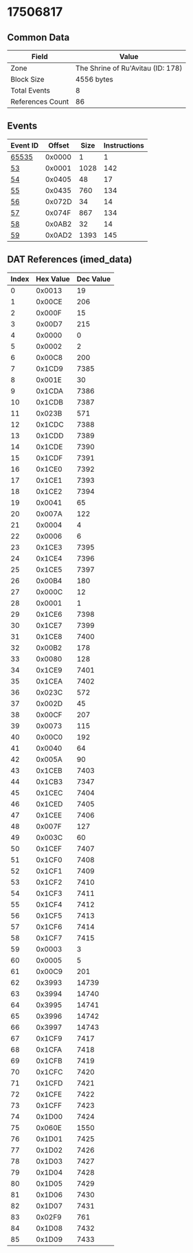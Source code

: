 # 17506817

## Common Data

| Field            | Value                             |
|------------------|-----------------------------------|
| Zone             | The Shrine of Ru'Avitau (ID: 178) |
| Block Size       | 4556 bytes                        |
| Total Events     | 8                                 |
| References Count | 86                                |

## Events

| Event ID            | Offset   |   Size |   Instructions |
|---------------------|----------|--------|----------------|
| [65535](./65535.md) | 0x0000   |      1 |              1 |
| [53](./53.md)       | 0x0001   |   1028 |            142 |
| [54](./54.md)       | 0x0405   |     48 |             17 |
| [55](./55.md)       | 0x0435   |    760 |            134 |
| [56](./56.md)       | 0x072D   |     34 |             14 |
| [57](./57.md)       | 0x074F   |    867 |            134 |
| [58](./58.md)       | 0x0AB2   |     32 |             14 |
| [59](./59.md)       | 0x0AD2   |   1393 |            145 |

## DAT References (imed_data)

|   Index | Hex Value   |   Dec Value |
|---------|-------------|-------------|
|       0 | 0x0013      |          19 |
|       1 | 0x00CE      |         206 |
|       2 | 0x000F      |          15 |
|       3 | 0x00D7      |         215 |
|       4 | 0x0000      |           0 |
|       5 | 0x0002      |           2 |
|       6 | 0x00C8      |         200 |
|       7 | 0x1CD9      |        7385 |
|       8 | 0x001E      |          30 |
|       9 | 0x1CDA      |        7386 |
|      10 | 0x1CDB      |        7387 |
|      11 | 0x023B      |         571 |
|      12 | 0x1CDC      |        7388 |
|      13 | 0x1CDD      |        7389 |
|      14 | 0x1CDE      |        7390 |
|      15 | 0x1CDF      |        7391 |
|      16 | 0x1CE0      |        7392 |
|      17 | 0x1CE1      |        7393 |
|      18 | 0x1CE2      |        7394 |
|      19 | 0x0041      |          65 |
|      20 | 0x007A      |         122 |
|      21 | 0x0004      |           4 |
|      22 | 0x0006      |           6 |
|      23 | 0x1CE3      |        7395 |
|      24 | 0x1CE4      |        7396 |
|      25 | 0x1CE5      |        7397 |
|      26 | 0x00B4      |         180 |
|      27 | 0x000C      |          12 |
|      28 | 0x0001      |           1 |
|      29 | 0x1CE6      |        7398 |
|      30 | 0x1CE7      |        7399 |
|      31 | 0x1CE8      |        7400 |
|      32 | 0x00B2      |         178 |
|      33 | 0x0080      |         128 |
|      34 | 0x1CE9      |        7401 |
|      35 | 0x1CEA      |        7402 |
|      36 | 0x023C      |         572 |
|      37 | 0x002D      |          45 |
|      38 | 0x00CF      |         207 |
|      39 | 0x0073      |         115 |
|      40 | 0x00C0      |         192 |
|      41 | 0x0040      |          64 |
|      42 | 0x005A      |          90 |
|      43 | 0x1CEB      |        7403 |
|      44 | 0x1CB3      |        7347 |
|      45 | 0x1CEC      |        7404 |
|      46 | 0x1CED      |        7405 |
|      47 | 0x1CEE      |        7406 |
|      48 | 0x007F      |         127 |
|      49 | 0x003C      |          60 |
|      50 | 0x1CEF      |        7407 |
|      51 | 0x1CF0      |        7408 |
|      52 | 0x1CF1      |        7409 |
|      53 | 0x1CF2      |        7410 |
|      54 | 0x1CF3      |        7411 |
|      55 | 0x1CF4      |        7412 |
|      56 | 0x1CF5      |        7413 |
|      57 | 0x1CF6      |        7414 |
|      58 | 0x1CF7      |        7415 |
|      59 | 0x0003      |           3 |
|      60 | 0x0005      |           5 |
|      61 | 0x00C9      |         201 |
|      62 | 0x3993      |       14739 |
|      63 | 0x3994      |       14740 |
|      64 | 0x3995      |       14741 |
|      65 | 0x3996      |       14742 |
|      66 | 0x3997      |       14743 |
|      67 | 0x1CF9      |        7417 |
|      68 | 0x1CFA      |        7418 |
|      69 | 0x1CFB      |        7419 |
|      70 | 0x1CFC      |        7420 |
|      71 | 0x1CFD      |        7421 |
|      72 | 0x1CFE      |        7422 |
|      73 | 0x1CFF      |        7423 |
|      74 | 0x1D00      |        7424 |
|      75 | 0x060E      |        1550 |
|      76 | 0x1D01      |        7425 |
|      77 | 0x1D02      |        7426 |
|      78 | 0x1D03      |        7427 |
|      79 | 0x1D04      |        7428 |
|      80 | 0x1D05      |        7429 |
|      81 | 0x1D06      |        7430 |
|      82 | 0x1D07      |        7431 |
|      83 | 0x02F9      |         761 |
|      84 | 0x1D08      |        7432 |
|      85 | 0x1D09      |        7433 |
